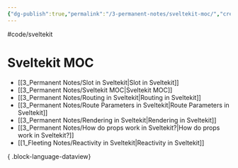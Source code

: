 ```yaml
---
{"dg-publish":true,"permalink":"/3-permanent-notes/sveltekit-moc/","created":"2023-07-24T15:36:28.391-05:00","updated":"2023-08-02T14:53:08.715-05:00"}
---
```


#code/sveltekit 

# Sveltekit MOC
- [[3_Permanent Notes/Slot in Sveltekit\|Slot in Sveltekit]]
- [[3_Permanent Notes/Sveltekit MOC\|Sveltekit MOC]]
- [[3_Permanent Notes/Routing in Sveltekit\|Routing in Sveltekit]]
- [[3_Permanent Notes/Route Parameters in Sveltekit\|Route Parameters in Sveltekit]]
- [[3_Permanent Notes/Rendering in Sveltekit\|Rendering in Sveltekit]]
- [[3_Permanent Notes/How do props work in Sveltekit?\|How do props work in Sveltekit?]]
- [[1_Fleeting Notes/Reactivity in Sveltekit\|Reactivity in Sveltekit]]

{ .block-language-dataview}